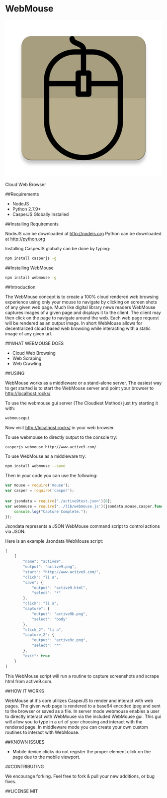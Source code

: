 # WebMouse
![WebMouse](https://raw.githubusercontent.com/active9/webmouse/master/html/img/webmouse.png)

Cloud Web Browser

##Requirements

- NodeJS
- Python 2.7.9+
- CasperJS Globally Installed

##Installing Requirements

NodeJS can be downloaded at http://nodejs.org
Python can be downloaded at http://python.org

Installing CasperJS globally can be done by typing:
```bash
npm install casperjs -g
```

##Installing WebMouse

```bash
npm install webmouse -g
```

##Introduction

The WebMouse concept is to create a 100% cloud rendered web browsing experience using only your mouse to navigate by clicking on screen shots of any given web page. Much like digital library news readers WebMouse captures images of a given page and displays it to the client. The client may then click on the page
to navigate around the web. Each web page request will be rendered as an output image. In short WebMouse allows for decentralized cloud based web browsing while interacting with a static image of any given url.

##WHAT WEBMOUSE DOES

- Cloud Web Browsing
- Web Scraping
- Web Crawling

##USING

WebMouse works as a middleware or a stand-alone server. The easiest way to get started is to start the WebMouse server and point your browser to http://localhost.rocks/

To use the webmouse gui server (The Cloudiest Method) just try starting it with:
```bash
webmousegui
```
Now visit http://localhost.rocks/ in  your web browser.

To use webmouse to directly output to the console try:
```bash
casperjs webmouse http://www.active9.com/
```

To use WebMouse as a middleware try:
```bash
npm install webmouse --save
```

Then in your code you can use the following:
```javascript
var mouse = require('mouse');
var casper = require('casper');

var jsondata = require('./active9test.json')[0];
var webmouse = require('../lib/webmouse.js')(jsondata,mouse,casper,function(data) {
	console.log("Capture Complete.");
});
```

Jsondata represents a JSON WebMouse command script to control actions via JSON.

Here is an example Jsondata WebMouse script:
```javascript
[
	{
		"name": "active9",
		"output": "active9.png",
		"start": "http://www.active9.com/",
		"click": "li a",
		"save": {
			"output": "active9.html",
			"select": "*"
		},
		"click": "li a",
		"capture": {
			"output": "active9b.png",
			"select": "body"
		},
		"click_2": "li a",
		"capture_2": {
			"output": "active9c.png",
			"select": "*"
		},
		"exit": true
	}
]
```

This WebMouse script will run a routine to capture screenshots and scrape html from active9.com.

##HOW IT WORKS

WebMouse at it's core utilizes CasperJS to render and interact with web pages. The given web page is rendered to a base64 encoded jpeg and sent to the browser or saved as a file. In server mode webmouse enables a user to directly interact with WebMouse via the included WebMouse gui. This gui will allow you to type in a url of your choosing and interact with the rendered page. In middleware mode you can create your own custom routines to interact with WebMouse.

##KNOWN ISSUES

 - Mobile device clicks do not register the proper element click on the page due to the mobile viewport.

##CONTRIBUTING

We encourage forking. Feel free to fork & pull your new additions, or bug fixes.

##LICENSE
MIT

